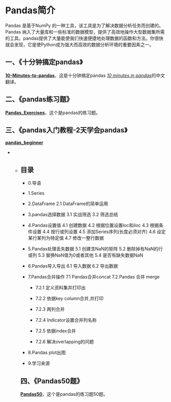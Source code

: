 # Pandas简介

Pandas 是基于NumPy 的一种工具，该工具是为了解决数据分析任务而创建的。Pandas 纳入了大量库和一些标准的数据模型，提供了高效地操作大型数据集所需的工具。pandas提供了大量能使我们快速便捷地处理数据的函数和方法。你很快就会发现，它是使Python成为强大而高效的数据分析环境的重要因素之一。



## 一、《十分钟搞定pandas》

**[10-Minutes-to-pandas](1.10-Minutes-to-pandas)**，这是十分钟搞定pandas [*10 minutes in pandas*](http://pandas.pydata.org/pandas-docs/stable/10min.html)的中文翻译。

## 二、《pandas练习题》

**[Pandas_Exercises](2.Pandas_Exercises)**，这个是pandas的练习题。

## 三、《pandas入门教程-2天学会pandas》

**[pandas_beginner](3.pandas_beginner)**

- - ## 目录
    - 0.导语
    - 1.Series
    - 2.DataFrame
    2.1 DataFrame的简单运用

    - 3.pandas选择数据
    3.1 实战筛选
    3.2 筛选总结

    - 4.Pandas设置值
    4.1 创建数据
    4.2 根据位置设置loc和iloc
    4.3 根据条件设置
    4.4 按行或列设置
    4.5 添加Series序列(长度必须对齐)
    4.6 设定某行某列为特定值
    4.7 修改一整行数据

    - 5.Pandas处理丢失数据
    5.1 创建含NaN的矩阵
    5.2 删除掉有NaN的行或列
    5.3 替换NaN值为0或者其他
    5.4 是否有缺失数据NaN

    - 6.Pandas导入导出
    6.1 导入数据
    6.2 导出数据

    - 7.Pandas合并操作
    7.1 Pandas合并concat
    7.2.Pandas 合并 merge
      * 7.2.1 定义资料集并打印出
  
      * 7.2.2 依据key column合并,并打印
  
      * 7.2.3 两列合并
  
      * 7.2.4 Indicator设置合并列名称
  
      * 7.2.5 依据index合并
  
      * 7.2.6 解决overlapping的问题
    - 8.Pandas plot出图
    - 9.学习来源
  
    ## 四、《Pandas50题》
  
    **[Pandas50](4.Pandas50)**，这个是pandas的练习题50题。
    
    
  

